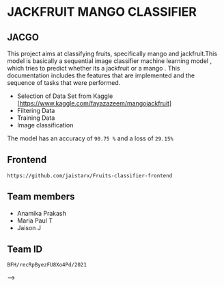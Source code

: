 # JACKFRUIT MANGO CLASSIFIER

## JACGO
This project aims at classifying fruits, specifically mango and jackfruit.This model is basically a sequential image classifier machine learning model , which tries to predict whether its a jackfruit or a mango . 
This documentation includes the features that are implemented and the sequence of tasks that were performed.
- Selection of Data Set from Kaggle [https://www.kaggle.com/fayazazeem/mangojackfruit] 
- Filtering Data 
- Training Data
- Image classification

The model has an accuracy of `90.75 %` and a loss of `29.15%`


<!-- 
## Technologies used

FRONTEND: 
- HTML 
- CSS 
- Javascript

MACHINE LEARNING MODEL: 
- Google collab
-->

## Frontend
```
https://github.com/jaistarx/Fruits-classifier-frontend
```

## Team members
- Anamika Prakash 
- Maria Paul T 
- Jaison J

## Team ID
```
BFH/recRpByezFU8Xo4Pd/2021
```
-->
